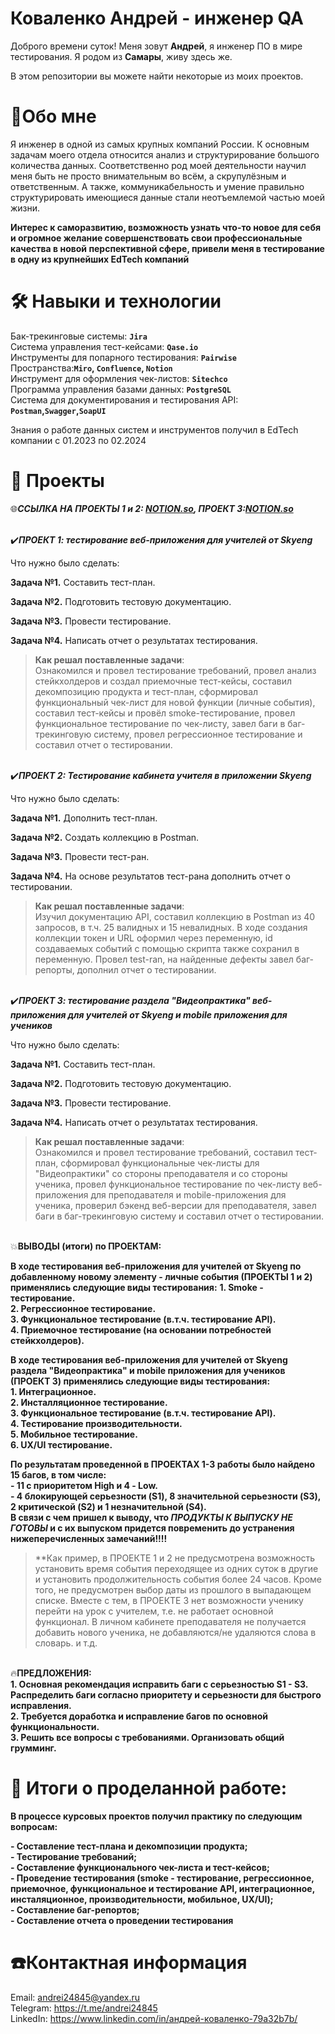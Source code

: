 Коваленко Андрей - инженер QA  
===

Доброго времени суток! Меня зовут **Андрей**, я инженер ПО в мире тестирования. Я родом из **Самары**, живу здесь же.  

В этом репозитории вы можете найти некоторые из моих проектов.

🎯Обо мне
===
Я инженер в одной из самых крупных компаний России. К основным задачам моего отдела относится анализ и структурирование большого количества данных. Соответственно род моей деятельности научил меня быть не просто внимательным во всём, а скрупулёзным и ответственным. А также, коммуникабельность и умение правильно структурировать имеющиеся данные стали неотъемлемой частью моей жизни.

**Интерес к саморазвитию, возможность узнать что-то новое для себя  и огромное желание совершенствовать свои профессиональные качества в новой перспективной сфере, привели меня в тестирование в одну из крупнейших EdTech компаний**

🛠️ Навыки и технологии
===

Бак-трекинговые системы: **`Jira`**    
Система управления тест-кейсами: **`Qase.io`**  
Инструменты для попарного тестирования: **`Pairwise`**  
Пространства:**`Miro`, `Confluence`, `Notion`**  
Инструмент для оформления чек-листов: **`Sitechco`**  
Программа управления базами данных: **`PostgreSQL`**  
Система для документирования и тестирования API: **`Postman`,`Swagger`,`SoapUI`**  

Знания о работе данных систем и инструментов получил в EdTech компании с 01.2023 по 02.2024  

💼 Проекты  
===
🌐***ССЫЛКА НА ПРОЕКТЫ 1 и 2: [NOTION.so](https://abiding-pastry-af3.notion.site/b3ffe0061dff4d86ab18d4864316d18a?pvs=4), ПРОЕКТ 3:[NOTION.so](https://abiding-pastry-af3.notion.site/13059e56061a4c1c9e3629f6e536d56e?pvs=4)***
 
<br/>✔️***ПРОЕКТ 1: тестирование веб-приложения для учителей от Skyeng***

Что нужно было сделать:

**Задача №1.**  Составить тест-план.

**Задача №2.**  Подготовить тестовую документацию.  

**Задача №3.**  Провести тестирование.  

**Задача №4.**  Написать отчет о результатах тестирования. 

>**Как решал поставленные задачи**:  
Ознакомился и провел тестирование требований, провел анализ стейкхолдеров и создал приемочные тест-кейсы, составил декомпозицию продукта и тест-план, сформировал функциональный чек-лист для новой функции (личные события), составил тест-кейсы и провёл smoke-тестирование, провел функциональное тестирование по чек-листу, завел баги в баг-трекинговую систему, провел регрессионное тестирование и составил отчет о тестировании.  


<br/>✔️***ПРОЕКТ 2:  Тестирование кабинета учителя в приложении Skyeng***

Что нужно было сделать:

**Задача №1.** Дополнить тест-план. 

**Задача №2.** Создать коллекцию в Postman.  

**Задача №3.** Провести тест-ран. 

**Задача №4.** На основе результатов тест-рана дополнить отчет о тестировании.   

>**Как решал поставленные задачи**:  
Изучил документацию API, составил коллекцию в Postman из 40 запросов, в т.ч. 25 валидных и 15 невалидных. В ходе создания коллекции токен и URL оформил через переменную, id создаваемых событий с помощью скрипта также сохранил в переменную. Провел test-ran, на найденные дефекты завел баг-репорты, дополнил отчет о тестировании.  


<br/>✔️***ПРОЕКТ 3: тестирование раздела "Видеопрактика" веб-приложения для учителей от Skyeng и mobile приложения для учеников***

Что нужно было сделать:

**Задача №1.**  Составить тест-план.

**Задача №2.**  Подготовить тестовую документацию.  

**Задача №3.**  Провести тестирование.  

**Задача №4.**  Написать отчет о результатах тестирования. 

>**Как решал поставленные задачи**:  
Ознакомился и провел тестирование требований, составил тест-план, сформировал функциональные чек-листы для "Видеопрактики" со стороны преподавателя и со стороны ученика, провел функциональное тестирование по чек-листу веб-приложения для преподавателя и mobile-приложения для ученика, проверил бэкенд веб-версии для преподавателя, завел баги в баг-трекинговую систему и составил отчет о тестировании.  


<br/>💥**ВЫВОДЫ (итоги) по ПРОЕКТАМ:**

**В ходе тестирования веб-приложения для учителей от Skyeng по добавленному новому  элементу - личные события (ПРОЕКТЫ 1 и 2) применялись следующие виды тестирования:** 
**1. Smoke - тестирование.**  
**2. Регрессионное тестирование.**  
**3. Функциональное тестирование (в.т.ч. тестирование API).**  
**4. Приемочное тестирование (на основании потребностей стейкхолдеров).**

**В ходе тестирования веб-приложения для учителей от Skyeng раздела "Видеопрактика" и mobile приложения для учеников (ПРОЕКТ 3) применялись следующие виды тестирования:**  
**1. Интеграционное.**  
**2. Инсталляционное тестирование.**  
**3. Функциональное тестирование (в.т.ч. тестирование API).**  
**4. Тестирование производительности.**  
**5. Мобильное тестирование.**  
**6. UX/UI тестирование.**  

**По результатам проведенной в ПРОЕКТАХ 1-3 работы было найдено 15 багов, в том числе:**  
**- 11 с приоритетом High и 4 - Low.**  
**- 4 блокирующей серьезности (S1), 8 значительной серьезности (S3), 2 критической (S2) и 1 незначительной (S4).**  
**В связи с чем пришел к выводу, что *ПРОДУКТЫ К ВЫПУСКУ НЕ ГОТОВЫ* и с их выпуском придется повременить до устранения нижеперечисленных замечаний!!!!**  

>**Как пример, в ПРОЕКТЕ 1 и 2 не предусмотрена возможность установить время события переходящее из одних суток в другие и установить продолжительность события более 24 часов. Кроме того, не предусмотрен выбор даты из прошлого в выпадающем списке. Вместе с тем, в ПРОЕКТЕ 3 нет возможности ученику перейти на урок с учителем, т.е. не работает основной функционал. В личном кабинете преподавателя не получается добавить нового ученика, не добавляются/не удаляются слова в словарь. и т.д.  


<br/>🔥**ПРЕДЛОЖЕНИЯ:**  
**1. Основная рекомендация исправить баги с серьезностью S1 - S3. Распределить баги согласно приоритету и серьезности для быстрого исправления.**  
**2. Требуется доработка и исправление багов по основной функциональности.**  
**3. Решить все вопросы с требованиями. Организовать общий грумминг.**
  
🚀 Итоги о проделанной работе:
=

**В процессе курсовых проектов получил практику по следующим вопросам:**  

**- Составление тест-плана и декомпозиции продукта;**  
**- Тестирование требований;**  
**- Составление функционального чек-листа и тест-кейсов;**  
**- Проведение тестирования (smoke - тестирование, регрессионное, приемочное, функциональное и тестирование API, интеграционное, инсталяционное, производительности, мобильное, UX/UI);**  
**- Составление баг-репортов;**  
**- Составление отчета о проведении тестирования**  

☎️Контактная информация
==
Email: andrei24845@yandex.ru  
Telegram: https://t.me/andrei24845  
LinkedIn: https://www.linkedin.com/in/андрей-коваленко-79a32b7b/  
